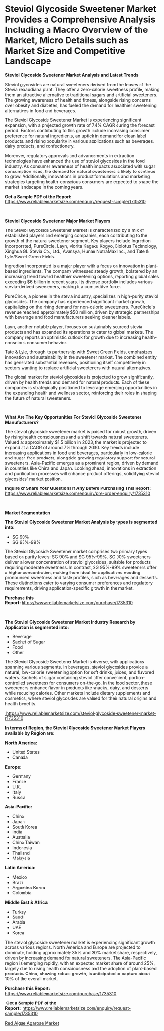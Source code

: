 <p><h1>Steviol Glycoside Sweetener Market Provides a Comprehensive Analysis Including a Macro Overview of the Market, Micro Details such as Market Size and Competitive Landscape</h1></p><p><strong>Steviol Glycoside Sweetener Market Analysis and Latest Trends</strong></p>
<p><p>Steviol glycosides are natural sweeteners derived from the leaves of the Stevia rebaudiana plant. They offer a zero-calorie sweetness profile, making them an attractive alternative to traditional sugars and artificial sweeteners. The growing awareness of health and fitness, alongside rising concerns over obesity and diabetes, has fueled the demand for healthier sweetening alternatives in food and beverages.</p><p>The Steviol Glycoside Sweetener Market is experiencing significant expansion, with a projected growth rate of 7.4% CAGR during the forecast period. Factors contributing to this growth include increasing consumer preference for natural ingredients, an uptick in demand for clean label products, and rising popularity in various applications such as beverages, dairy products, and confectionery. </p><p>Moreover, regulatory approvals and advancements in extraction technologies have enhanced the use of steviol glycosides in the food industry. As consumer awareness of health impacts associated with sugar consumption rises, the demand for natural sweeteners is likely to continue to grow. Additionally, innovations in product formulations and marketing strategies targeting health-conscious consumers are expected to shape the market landscape in the coming years.</p></p>
<p><strong>Get a Sample PDF of the Report:&nbsp;</strong> <a href="https://www.reliablemarketsize.com/enquiry/request-sample/1735310?utm_campaign=2626&utm_medium=2&utm_source=Github&utm_content=ia&utm_term=25032025&utm_id=steviol-glycoside-sweetener">https://www.reliablemarketsize.com/enquiry/request-sample/1735310</a></p>
<p>&nbsp;</p>
<p><strong>Steviol Glycoside Sweetener Major Market Players</strong></p>
<p><p>The Steviol Glycoside Sweetener Market is characterized by a mix of established players and emerging companies, each contributing to the growth of the natural sweetener segment. Key players include Ingredion Incorporated, PureCircle, Layn, Morita Kagaku Kogyo, Biolotus Technology, Xinghua GL Stevia Co., Ltd., Avansya, Hunan NutraMax Inc., and Tate & Lyle/Sweet Green Fields.</p><p>Ingredion Incorporated is a major player with a focus on innovation in plant-based ingredients. The company witnessed steady growth, bolstered by an increasing trend toward healthier sweetening options, reporting global sales exceeding $6 billion in recent years. Its diverse portfolio includes various stevia-derived sweeteners, making it a competitive force.</p><p>PureCircle, a pioneer in the stevia industry, specializes in high-purity steviol glycosides. The company has experienced significant market growth, capitalizing on the rising demand for non-caloric sweeteners. PureCircle's revenue reached approximately $50 million, driven by strategic partnerships with beverage and food manufacturers seeking cleaner labels.</p><p>Layn, another notable player, focuses on sustainably sourced stevia products and has expanded its operations to cater to global markets. The company reports an optimistic outlook for growth due to increasing health-conscious consumer behavior. </p><p>Tate & Lyle, through its partnership with Sweet Green Fields, emphasizes innovation and sustainability in the sweetener market. The combined entity has generated substantial revenues, positioning itself competitively in sectors wanting to replace artificial sweeteners with natural alternatives.</p><p>The global market for steviol glycosides is projected to grow significantly, driven by health trends and demand for natural products. Each of these companies is strategically positioned to leverage emerging opportunities in the expanding health and wellness sector, reinforcing their roles in shaping the future of natural sweeteners.</p></p>
<p>&nbsp;</p>
<p><strong>What Are The Key Opportunities For Steviol Glycoside Sweetener Manufacturers?</strong></p>
<p><p>The steviol glycoside sweetener market is poised for robust growth, driven by rising health consciousness and a shift towards natural sweeteners. Valued at approximately $1.5 billion in 2023, the market is projected to expand at a CAGR of around 7% through 2030. Key trends include increasing applications in food and beverages, particularly in low-calorie and sugar-free products, alongside growing regulatory support for natural sweeteners. Asia-Pacific emerges as a prominent region, driven by demand in countries like China and Japan. Looking ahead, innovations in extraction and purification processes will enhance product offerings, solidifying steviol glycosides' market position.</p></p>
<p><strong>Inquire or Share Your Questions If Any Before Purchasing This Report:</strong> <a href="https://www.reliablemarketsize.com/enquiry/pre-order-enquiry/1735310?utm_campaign=2626&utm_medium=2&utm_source=Github&utm_content=ia&utm_term=25032025&utm_id=steviol-glycoside-sweetener">https://www.reliablemarketsize.com/enquiry/pre-order-enquiry/1735310</a></p>
<p>&nbsp;</p>
<p><strong>Market Segmentation</strong></p>
<p><strong>The Steviol Glycoside Sweetener Market Analysis by types is segmented into:</strong></p>
<p><ul><li>SG 90%</li><li>SG 95%-99%</li></ul></p>
<p><p>The Steviol Glycoside Sweetener market comprises two primary types based on purity levels: SG 90% and SG 95%-99%. SG 90% sweeteners deliver a lower concentration of steviol glycosides, suitable for products requiring moderate sweetness. In contrast, SG 95%-99% sweeteners offer a higher concentration, making them ideal for applications needing pronounced sweetness and taste profiles, such as beverages and desserts. These distinctions cater to varying consumer preferences and regulatory requirements, driving application-specific growth in the market.</p></p>
<p><strong>Purchase this Report:&nbsp;</strong><a href="https://www.reliablemarketsize.com/purchase/1735310?utm_campaign=2626&utm_medium=2&utm_source=Github&utm_content=ia&utm_term=25032025&utm_id=steviol-glycoside-sweetener">https://www.reliablemarketsize.com/purchase/1735310</a></p>
<p>&nbsp;</p>
<p><strong>The Steviol Glycoside Sweetener Market Industry Research by Application is segmented into:</strong></p>
<p><ul><li>Beverage</li><li>Sachet of Sugar</li><li>Food</li><li>Other</li></ul></p>
<p><p>The Steviol Glycoside Sweetener Market is diverse, with applications spanning various segments. In beverages, steviol glycosides provide a natural, low-calorie sweetening option for soft drinks, juices, and flavored waters. Sachets of sugar containing steviol offer convenient, portion-controlled sweetness for consumers on-the-go. In the food sector, these sweeteners enhance flavor in products like snacks, dairy, and desserts while reducing calories. Other markets include dietary supplements and cosmetics, where steviol glycosides are valued for their natural origins and health benefits.</p></p>
<p><a href="https://www.reliablemarketsize.com/steviol-glycoside-sweetener-market-r1735310?utm_campaign=2626&utm_medium=2&utm_source=Github&utm_content=ia&utm_term=25032025&utm_id=steviol-glycoside-sweetener">&nbsp;https://www.reliablemarketsize.com/steviol-glycoside-sweetener-market-r1735310</a></p>
<p><strong>In terms of Region, the Steviol Glycoside Sweetener Market Players available by Region are:</strong></p>
<p>
    <p> <strong> North America: </strong>
        <ul>
            <li>United States</li>
            <li>Canada</li>
        </ul>
        </p> 
    <p> <strong> Europe: </strong>
        <ul>
            <li>Germany</li>
            <li>France</li>
            <li>U.K.</li>
            <li>Italy</li>
            <li>Russia</li>
        </ul>
        </p> 
    <p> <strong> Asia-Pacific: </strong>
        <ul>
            <li>China</li>
            <li>Japan</li>
            <li>South Korea</li>
            <li>India</li>
            <li>Australia</li>
            <li>China Taiwan</li>
            <li>Indonesia</li>
            <li>Thailand</li>
            <li>Malaysia</li>
        </ul>
        </p> 
    <p> <strong> Latin America: </strong>
        <ul>
            <li>Mexico</li>
            <li>Brazil</li>
            <li>Argentina Korea</li>
            <li>Colombia</li>
        </ul>
        </p> 
    <p> <strong> Middle East & Africa: </strong>
        <ul>
            <li>Turkey</li>
            <li>Saudi</li>
            <li>Arabia</li>
            <li>UAE</li>
            <li>Korea</li>
        </ul>
    </p>
    </p>
<p><p>The steviol glycoside sweetener market is experiencing significant growth across various regions. North America and Europe are projected to dominate, holding approximately 35% and 30% market share, respectively, driven by increasing demand for natural sweeteners. The Asia-Pacific region is emerging rapidly, with an expected market share of around 25%, largely due to rising health consciousness and the adoption of plant-based products. China, showing robust growth, is anticipated to capture about 10% of the overall market.</p></p>
<p><strong>Purchase this Report: </strong><a href="https://www.reliablemarketsize.com/purchase/1735310?utm_campaign=2626&utm_medium=2&utm_source=Github&utm_content=ia&utm_term=25032025&utm_id=steviol-glycoside-sweetener">https://www.reliablemarketsize.com/purchase/1735310</a></p>
<p>&nbsp;<strong>Get a Sample PDF of the Report:&nbsp;&nbsp;</strong><a href="https://www.reliablemarketsize.com/enquiry/request-sample/1735310?utm_campaign=2626&utm_medium=2&utm_source=Github&utm_content=ia&utm_term=25032025&utm_id=steviol-glycoside-sweetener">https://www.reliablemarketsize.com/enquiry/request-sample/1735310</a></p>
<p><strong></strong></p>
<p><p><a href="https://github.com/ccreola81/Market-Research-Report-List-1/blob/main/red-algae-agarose-market.md?utm_campaign=2626&utm_medium=2&utm_source=Github&utm_content=ia&utm_term=25032025&utm_id=steviol-glycoside-sweetener">Red Algae Agarose Market</a></p></p>
